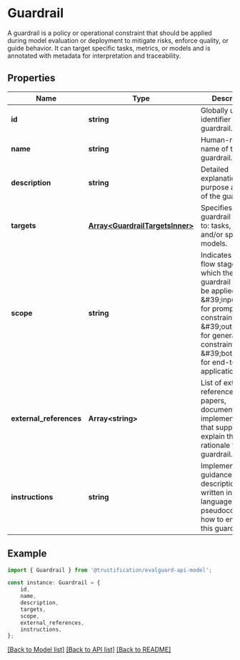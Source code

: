 # Guardrail

A guardrail is a policy or operational constraint that should be applied during  model evaluation or deployment to mitigate risks, enforce quality, or guide behavior.  It can target specific tasks, metrics, or models and is annotated with metadata for  interpretation and traceability. 

## Properties

Name | Type | Description | Notes
------------ | ------------- | ------------- | -------------
**id** | **string** | Globally unique identifier for the guardrail. | [default to undefined]
**name** | **string** | Human-readable name of the guardrail. | [default to undefined]
**description** | **string** | Detailed explanation of the purpose and logic of the guardrail. | [optional] [default to undefined]
**targets** | [**Array&lt;GuardrailTargetsInner&gt;**](GuardrailTargetsInner.md) | Specifies what the guardrail applies to: tasks, metrics, and/or specific models.  | [default to undefined]
**scope** | **string** | Indicates the data flow stage at which the guardrail should be applied: \&#39;input\&#39; for prompt/input constraints, \&#39;output\&#39; for generation constraints,  or \&#39;both\&#39; for end-to-end application.  | [default to undefined]
**external_references** | **Array&lt;string&gt;** | List of external references (e.g., papers, documentation, implementations)  that support or explain the rationale for this guardrail.  | [optional] [default to undefined]
**instructions** | **string** | Implementation guidance or rule description, written in natural language or  pseudocode for how to enforce this guardrail.  | [default to undefined]

## Example

```typescript
import { Guardrail } from '@trustification/evalguard-api-model';

const instance: Guardrail = {
    id,
    name,
    description,
    targets,
    scope,
    external_references,
    instructions,
};
```

[[Back to Model list]](../README.md#documentation-for-models) [[Back to API list]](../README.md#documentation-for-api-endpoints) [[Back to README]](../README.md)
